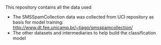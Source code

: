 This repository contains all the data used
- The SMSSpamCollection data was collected from UCI repository as basis for model training: http://www.dt.fee.unicamp.br/~tiago/smsspamcollection/
- The other datasets and intermediaries to help build the classification model
